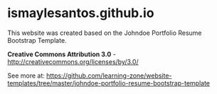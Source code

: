 # ismaylesantos.github.io

This website was created based on the Johndoe Portfolio Resume Bootstrap Template. 

**Creative Commons Attribution 3.0** - http://creativecommons.org/licenses/by/3.0/

See more at: https://github.com/learning-zone/website-templates/tree/master/johndoe-portfolio-resume-bootstrap-template
